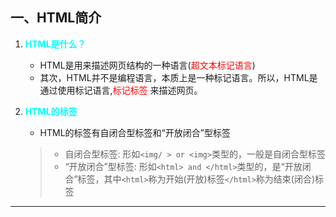## **一、HTML简介**
1. <font color="Aqua"><strong>HTML是什么？</strong></font>
    - HTML是用来描述网页结构的一种语言(<font color="red">超文本标记语言</font>)  
    - 其次，HTML并不是编程语言，本质上是一种标记语言。所以，HTML是通过使用标记语言,<font color="red">标记标签 </font>来描述网页。</br>
  
2. <font color="Aqua"><strong>HTML的标签</strong></font>
   -  HTML的标签有自闭合型标签和“开放闭合”型标签
   > - 自闭合型标签: 形如`<img/ > or <img>`类型的，一般是自闭合型标签
   > - “开放闭合”型标签: 形如`<html> and </html>`类型的，是“开放闭合”标签，其中`<html>`称为开始(开放)标签`</html>`称为结束(闭合)标签

--------------------